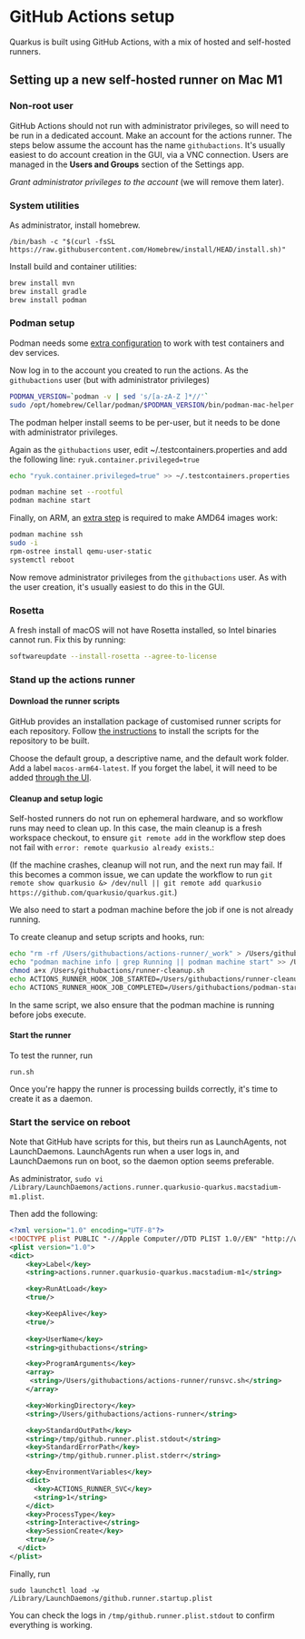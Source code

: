 # GitHub Actions setup

Quarkus is built using GitHub Actions, with a mix of hosted and self-hosted runners. 

## Setting up a new self-hosted runner on Mac M1 


### Non-root user

GitHub Actions should not run with administrator privileges, so will need to be run in a dedicated account. 
Make an account for the actions runner. The steps below assume the account has the name `githubactions`.
It's usually easiest to do account creation in the GUI, via a VNC connection. Users are managed in 
the **Users and Groups** section of the Settings app.

*Grant administrator privileges to the account* (we will remove them later).


### System utilities

As administrator, install homebrew. 
```shell
/bin/bash -c "$(curl -fsSL https://raw.githubusercontent.com/Homebrew/install/HEAD/install.sh)"
```

Install build and container utilities:

```bash
brew install mvn
brew install gradle
brew install podman
```

### Podman setup 

Podman needs some [extra configuration](https://quarkus.io/guides/podman) to work with test containers and dev services. 

Now log in to the account you created to run the actions.
As the `githubactions` user (but with administrator privileges)

```bash
PODMAN_VERSION=`podman -v | sed 's/[a-zA-Z ]*//'`
sudo /opt/homebrew/Cellar/podman/$PODMAN_VERSION/bin/podman-mac-helper install
```
The podman helper install seems to be per-user, but it needs to be done with administrator privileges. 

Again as the `githubactions` user, edit ~/.testcontainers.properties and add the following line: `ryuk.container.privileged=true`

```bash
echo "ryuk.container.privileged=true" >> ~/.testcontainers.properties
```

```bash
podman machine set --rootful
podman machine start
```

Finally, on ARM, an [extra step](https://edofic.com/posts/2021-09-12-podman-m1-amd64) is required to make AMD64 images work:

```bash
podman machine ssh
sudo -i
rpm-ostree install qemu-user-static
systemctl reboot
```

Now remove administrator privileges from the `githubactions` user. 
As with the user creation, it's usually easiest to do this in the GUI. 

### Rosetta

A fresh install of macOS will not have Rosetta installed, so Intel binaries cannot run. Fix this by running:

```bash
softwareupdate --install-rosetta --agree-to-license
```
### Stand up the actions runner

#### Download the runner scripts

GitHub provides an installation package of customised runner scripts for each repository. 
Follow [the instructions](https://docs.github.com/en/actions/hosting-your-own-runners/adding-self-hosted-runners)
to install the scripts for the repository to be built. 

Choose the default group, a descriptive name, and the default work folder. Add a label `macos-arm64-latest`.
If you forget the label, it will need to be added [through the UI](https://docs.github.com/en/actions/hosting-your-own-runners/using-labels-with-self-hosted-runners).


#### Cleanup and setup logic

Self-hosted runners do not run on ephemeral hardware, and so workflow runs may need to clean up. 
In this case, the main cleanup is a fresh workspace checkout, to ensure `git remote add` in the workflow step does not fail with `error: remote quarkusio already exists`.:

(If the machine crashes, cleanup will not run, and the next run may fail. 
If this becomes a common issue, we can update the workflow to run `git remote show quarkusio &> /dev/null || git remote add quarkusio https://github.com/quarkusio/quarkus.git`.)

We also need to start a podman machine before the job if one is not already running. 

To create cleanup and setup scripts and hooks, run:

```bash
echo "rm -rf /Users/githubactions/actions-runner/_work" > /Users/githubactions/runner-cleanup.sh
echo "podman machine info | grep Running || podman machine start" >> /Users/githubactions/podman-start.sh
chmod a+x /Users/githubactions/runner-cleanup.sh
echo ACTIONS_RUNNER_HOOK_JOB_STARTED=/Users/githubactions/runner-cleanup.sh >> .env
echo ACTIONS_RUNNER_HOOK_JOB_COMPLETED=/Users/githubactions/podman-start.sh >> .env
```


In the same script, we also ensure that the podman machine is running before jobs execute.

#### Start the runner 

To test the runner, run 

`run.sh`

Once you're happy the runner is processing builds correctly, it's time to create it as a daemon. 

### Start the service on reboot

Note that GitHub have scripts for this, but theirs run as LaunchAgents, not LaunchDaemons. 
LaunchAgents run when a user logs in, and LaunchDaemons run on boot, so the daemon option seems preferable.


As administrator, `sudo vi /Library/LaunchDaemons/actions.runner.quarkusio-quarkus.macstadium-m1.plist`. 

Then add the following:

```xml
<?xml version="1.0" encoding="UTF-8"?>
<!DOCTYPE plist PUBLIC "-//Apple Computer//DTD PLIST 1.0//EN" "http://www.apple.com/DTDs/PropertyList-1.0.dtd">
<plist version="1.0">
<dict>
    <key>Label</key>
    <string>actions.runner.quarkusio-quarkus.macstadium-m1</string>

    <key>RunAtLoad</key>
    <true/>

    <key>KeepAlive</key>
    <true/>
  
    <key>UserName</key>
    <string>githubactions</string>

    <key>ProgramArguments</key>
    <array>
     <string>/Users/githubactions/actions-runner/runsvc.sh</string>
    </array>

    <key>WorkingDirectory</key>
    <string>/Users/githubactions/actions-runner</string>

    <key>StandardOutPath</key>
    <string>/tmp/github.runner.plist.stdout</string>
    <key>StandardErrorPath</key>
    <string>/tmp/github.runner.plist.stderr</string>

    <key>EnvironmentVariables</key>
    <dict>
      <key>ACTIONS_RUNNER_SVC</key>
      <string>1</string>
    </dict>
    <key>ProcessType</key>
    <string>Interactive</string>
    <key>SessionCreate</key>
    <true/>
  </dict>
</plist>
```

Finally, run 

```shell
sudo launchctl load -w /Library/LaunchDaemons/github.runner.startup.plist
```

You can check the logs in `/tmp/github.runner.plist.stdout` to confirm everything is working.